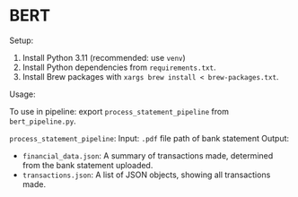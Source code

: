 # BERT

Setup:
1. Install Python 3.11 (recommended: use `venv`)
2. Install Python dependencies from `requirements.txt`.
3. Install Brew packages with `xargs brew install < brew-packages.txt`.

Usage:

To use in pipeline: export `process_statement_pipeline` from `bert_pipeline.py`. 

`process_statement_pipeline`:
Input: `.pdf` file path of bank statement
Output: 
- `financial_data.json`: A summary of transactions made, determined from the bank statement uploaded.
- `transactions.json`: A list of JSON objects, showing all transactions made. 
